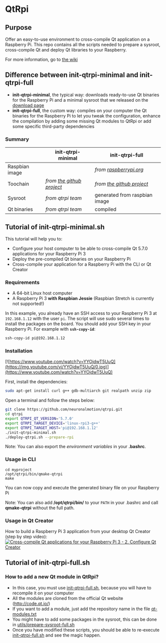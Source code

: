 # QtRpi

## Purpose
Offer an easy-to-use environment to cross-compile Qt application on a Raspberry Pi. This repo contains all the scripts needed to prepare a sysroot, cross-compile Qt and deploy Qt libraries to your Raspberry.

For more information, go to [the wiki](https://github.com/neuronalmotion/qtrpi/wiki)

## Difference between init-qtrpi-minimal and init-qtrpi-full
* **init-qtrpi-minimal**, the typical way: downloads ready-to-use Qt binaries for the Raspberry Pi and a minimal sysroot that we released on the [download page](https://github.com/neuronalmotion/qtrpi/wiki/Download)
* **init-qtrpi-full**, the custom way: compiles on your computer the Qt binaries for the Raspberry Pi to let you tweak the configuration, enhance the compilation by adding some missing Qt modules to QtRpi or add some specific third-party dependencies

### Summary
|                     | init-qtrpi-minimal            | init-qtrpi-full                      |
| ------------------- | ----------------------------- | ------------------------------------ |
| Raspbian image      |                               | *from [raspberrypi.org](https://www.raspberrypi.org/downloads/raspbian/)*               |
| Toochain            | *from [the github project](https://github.com/raspberrypi/tools)* | *from [the github project](https://github.com/raspberrypi/tools)*   |
| Sysroot             | *from qtrpi team*              | generated from raspbian image        |
| Qt binaries         | *from qtrpi team*              | compiled                             |

## Tutorial of init-qtrpi-minimal.sh

This tutorial will help you to:
* Configure your host computer to be able to cross-compile Qt 5.7.0 applications for your Raspberry Pi 3
* Deploy the pre-compiled Qt binaries on your Raspberry Pi
* Cross-compile your application for a Raspberry Pi with the CLI or Qt Creator

### Requirements
* A 64-bit Linux host computer
* A Raspberry Pi 3 **with Raspbian Jessie** (Raspbian Stretch is currently not supported!)

In this example, you already have an SSH access to your Raspberry Pi 3 at `192.168.1.12` with the user `pi`. The script will use sudo several times to install the packages on the board. You should add your SSH key in your Raspberry Pi. For example with **`ssh-copy-id`**:
```bash
ssh-copy-id pi@192.168.1.12
```

### Installation 
[![https://www.youtube.com/watch?v=YYOjdwT5UuQ](https://img.youtube.com/vi/YYOjdwT5UuQ/0.jpg)](https://www.youtube.com/watch?v=YYOjdwT5UuQ)


First, install the dependencies:
```bash
sudo apt-get install curl g++ gdb-multiarch git realpath unzip zip
```

Open a terminal and follow the steps below:
```bash
git clone https://github.com/neuronalmotion/qtrpi.git
cd qtrpi
export QTRPI_QT_VERSION='5.7.0'
export QTRPI_TARGET_DEVICE='linux-rpi3-g++'
export QTRPI_TARGET_HOST='pi@192.168.1.12'
./init-qtrpi-minimal.sh
./deploy-qtrpi.sh --prepare-rpi
```

Note: You can also export the *environment variables* in your **.bashrc**.

### Usage in CLI
```
cd myproject
/opt/qtrpi/bin/qmake-qtrpi
make
```
You can now copy and execute the generated binary file on your Raspberry Pi

Note: You can also add **/opt/qtrpi/bin/** to your `PATH` in your .bashrc and call **qmake-qtrpi** without the full path.

### Usage in Qt Creator
How to build a Raspberry Pi 3 application from your desktop Qt Creator (step by step video):
[![Cross-compile Qt applications for your Raspberry Pi 3 - 2. Configure Qt Creator](https://img.youtube.com/vi/1d2bh7iUKNc/0.jpg)](https://www.youtube.com/watch?v=1d2bh7iUKNc)

## Tutorial of init-qtrpi-full.sh

### How to add a new Qt module in QtRpi?
* In this case, you must use [init-qtrpi-full.sh](https://github.com/neuronalmotion/qtrpi/blob/develop/init-qtrpi-full.sh), because you will have to recompile it on your computer
* All the modules are cloned from the official Qt website (http://code.qt.io/)
* If you want to add a module, just add the repository name in the file [qt-modules.txt](https://github.com/neuronalmotion/qtrpi/blob/develop/qt-modules.txt)
* You might have to add some packages in the sysroot, this can be done in [utils/prepare-sysroot-full.sh](https://github.com/neuronalmotion/qtrpi/blob/develop/utils/prepare-sysroot-full.sh)
* Once you have modified these scripts, you should be able to re-execute [init-qtrpi-full.sh](https://github.com/neuronalmotion/qtrpi/blob/develop/init-qtrpi-full.sh) and see the magic happen.
